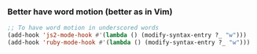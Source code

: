 ### Better have word motion (better as in Vim)

```lisp
;; To have word motion in underscored words
(add-hook 'js2-mode-hook #'(lambda () (modify-syntax-entry ?_ "w")))
(add-hook 'ruby-mode-hook #'(lambda () (modify-syntax-entry ?_ "w")))
```
